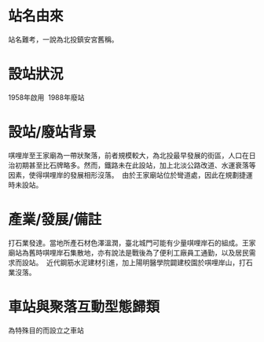 # 站名由來

站名難考，一說為北投鎮安宮舊稱。 

# 設站狀況

1958年啟用 
1988年廢站

# 設站/廢站背景

唭哩岸至王家廟為一帶狀聚落，前者規模較大，為北投最早發展的街區，人口在日治初期甚至比石牌略多。然而，鐵路未在此設站，加上北淡公路改道、水運衰落等因素，使得唭哩岸的發展相形沒落。 
由於王家廟站位於彎道處，因此在規劃捷運時未設站。 

# 產業/發展/備註

打石業發達。當地所產石材色澤溫潤，臺北城門可能有少量唭哩岸石的組成。王家廟站為舊時唭哩岸石集散地，亦有說法是戰後為了便利工廠員工通勤，以及居民需求而設站。 
近代鋼筋水泥建材引進，加上陽明醫學院闢建校園於唭哩岸山，打石業沒落。 

# 車站與聚落互動型態歸類

為特殊目的而設立之車站

